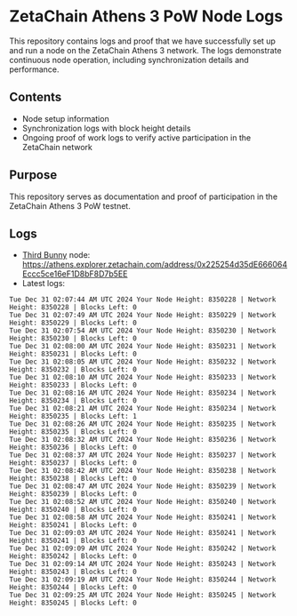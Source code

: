 # ZetaChain Athens 3 PoW Node Logs
This repository contains logs and proof that we have successfully set up and run a node on the ZetaChain Athens 3 network. The logs demonstrate continuous node operation, including synchronization details and performance.

## Contents
- Node setup information
- Synchronization logs with block height details
- Ongoing proof of work logs to verify active participation in the ZetaChain network

## Purpose
This repository serves as documentation and proof of participation in the ZetaChain Athens 3 PoW testnet.

## Logs

- [Third Bunny](https://thirdbunny.xyz/) node: https://athens.explorer.zetachain.com/address/0x225254d35dE666064Eccc5ce16eF1D8bF8D7b5EE
- Latest logs:
```
Tue Dec 31 02:07:44 AM UTC 2024 Your Node Height: 8350228 | Network Height: 8350228 | Blocks Left: 0
Tue Dec 31 02:07:49 AM UTC 2024 Your Node Height: 8350229 | Network Height: 8350229 | Blocks Left: 0
Tue Dec 31 02:07:54 AM UTC 2024 Your Node Height: 8350230 | Network Height: 8350230 | Blocks Left: 0
Tue Dec 31 02:08:00 AM UTC 2024 Your Node Height: 8350231 | Network Height: 8350231 | Blocks Left: 0
Tue Dec 31 02:08:05 AM UTC 2024 Your Node Height: 8350232 | Network Height: 8350232 | Blocks Left: 0
Tue Dec 31 02:08:10 AM UTC 2024 Your Node Height: 8350233 | Network Height: 8350233 | Blocks Left: 0
Tue Dec 31 02:08:16 AM UTC 2024 Your Node Height: 8350234 | Network Height: 8350234 | Blocks Left: 0
Tue Dec 31 02:08:21 AM UTC 2024 Your Node Height: 8350234 | Network Height: 8350235 | Blocks Left: 1
Tue Dec 31 02:08:26 AM UTC 2024 Your Node Height: 8350235 | Network Height: 8350235 | Blocks Left: 0
Tue Dec 31 02:08:32 AM UTC 2024 Your Node Height: 8350236 | Network Height: 8350236 | Blocks Left: 0
Tue Dec 31 02:08:37 AM UTC 2024 Your Node Height: 8350237 | Network Height: 8350237 | Blocks Left: 0
Tue Dec 31 02:08:42 AM UTC 2024 Your Node Height: 8350238 | Network Height: 8350238 | Blocks Left: 0
Tue Dec 31 02:08:47 AM UTC 2024 Your Node Height: 8350239 | Network Height: 8350239 | Blocks Left: 0
Tue Dec 31 02:08:52 AM UTC 2024 Your Node Height: 8350240 | Network Height: 8350240 | Blocks Left: 0
Tue Dec 31 02:08:58 AM UTC 2024 Your Node Height: 8350241 | Network Height: 8350241 | Blocks Left: 0
Tue Dec 31 02:09:03 AM UTC 2024 Your Node Height: 8350241 | Network Height: 8350241 | Blocks Left: 0
Tue Dec 31 02:09:09 AM UTC 2024 Your Node Height: 8350242 | Network Height: 8350242 | Blocks Left: 0
Tue Dec 31 02:09:14 AM UTC 2024 Your Node Height: 8350243 | Network Height: 8350243 | Blocks Left: 0
Tue Dec 31 02:09:19 AM UTC 2024 Your Node Height: 8350244 | Network Height: 8350244 | Blocks Left: 0
Tue Dec 31 02:09:25 AM UTC 2024 Your Node Height: 8350245 | Network Height: 8350245 | Blocks Left: 0
```
